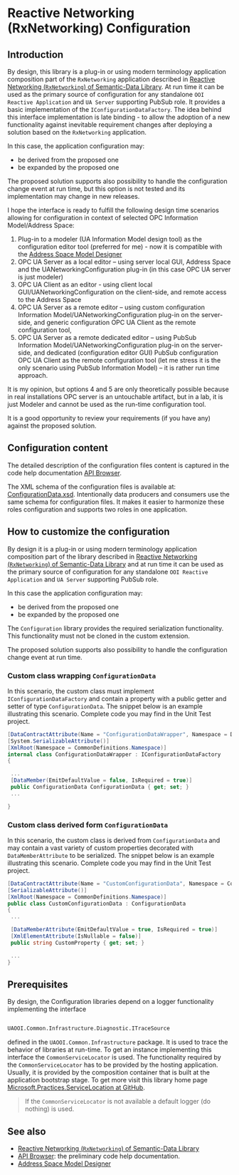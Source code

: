 # Reactive Networking (RxNetworking) Configuration

## Introduction

By design, this library is a plug-in or using modern terminology application composition part of the `RxNetworking` application described in [Reactive Networking (`RxNetworking`) of Semantic-Data Library][RxNetworkingLib]. At run time it can be used as the primary source of configuration for any standalone `OOI Reactive Application` and `UA Server` supporting PubSub role. It provides a basic implementation of the `IConfigurationDataFactory`. The idea behind this interface implementation is late binding - to allow the adoption of a new functionality against inevitable requirement changes after deploying a solution based on the `RxNetworking` application.

In this case, the application configuration may:

* be derived from the proposed one
* be expanded by the proposed one

The proposed solution supports also possibility to handle the configuration change event at run time, but this option is not tested and its implementation may change in new releases.

I hope the interface is ready to fulfill the following design time scenarios allowing for configuration in context of selected OPC Information Model/Address Space:

1. Plug-in to a modeler (UA Information Model design tool) as the configuration editor tool (preferred for me) - now it is compatible with the [Address Space Model Designer][ASMD]
2. OPC UA Server as a local editor – using server local GUI, Address Space and the UANetworkingConfiguration plug-in (in this case OPC UA server is just modeler)
3. OPC UA Client as an editor - using client local GUI/UANetworkingConfiguration on the client-side, and remote access to the Address Space
4. OPC UA Server as a remote editor – using custom configuration Information Model/UANetworkingConfiguration plug-in on the server-side, and generic configuration OPC UA Client as the remote configuration tool,
5. OPC UA Server as a remote dedicated editor – using PubSub Information Model/UANetworkingConfiguration plug-in on the server-side, and dedicated (configuration editor GUI) PubSub configuration OPC UA Client as the remote configuration tool (let me stress it is the only scenario using PubSub Information Model) – it is rather run time approach.

It is my opinion, but options 4 and 5 are only theoretically possible because in real installations OPC server is an untouchable artifact, but in a lab, it is just Modeler and cannot be used as the run-time configuration tool.

It is a good opportunity to review your requirements (if you have any) against the proposed solution.

## Configuration content

The detailed description of the configuration files content is captured in the code help documentation [API Browser][API Browser].

The XML schema of the configuration files is available at: [ConfigurationData.xsd](./Serialization/ConfigurationData.xsd). Intentionally data producers and consumers use the same schema for configuration files. It makes it easier to harmonize these roles configuration and supports two roles in one application.

## How to customize the configuration

By design it is a plug-in or using modern terminology application composition part of the library described in [Reactive Networking (`RxNetworking`) of Semantic-Data Library][RxNetworkingLib] and at run time it can be used as the primary source of configuration for any standalone `OOI Reactive Application` and `UA Server` supporting PubSub role.

In this case the application configuration may:

* be derived from the proposed one
* be expanded by the proposed one

The `Configuration` library provides the required serialization functionality. This functionality must not be cloned in the custom extension.

The proposed solution supports also possibility to handle the configuration change event at run time.

### Custom class wrapping `ConfigurationData`

In this scenario, the custom class must implement `IConfigurationDataFactory` and contain a property with a public getter and setter of type `ConfigurationData`. The snippet below is an example illustrating this scenario. Complete code you may find in the Unit Test project.

```C#
[DataContractAttribute(Name = "ConfigurationDataWrapper", Namespace = Definitions.m_Namespace)]
[System.SerializableAttribute()]
[XmlRoot(Namespace = CommonDefinitions.Namespace)]
internal class ConfigurationDataWrapper : IConfigurationDataFactory
{

 ...
 [DataMember(EmitDefaultValue = false, IsRequired = true)]
 public ConfigurationData ConfigurationData { get; set; }
 ...

}
```

### Custom class derived form `ConfigurationData`

In this scenario, the custom class is derived from `ConfigurationData` and may contain a vast variety of custom properties decorated with `DataMemberAttribute` to be serialized. The snippet below is an example illustrating this scenario. Complete code you may find in the Unit Test project.

```C#
[DataContractAttribute(Name = "CustomConfigurationData", Namespace = CommonDefinitions.Namespace)]
[SerializableAttribute()]
[XmlRoot(Namespace = CommonDefinitions.Namespace)]
public class CustomConfigurationData : ConfigurationData
{
 ...

 [DataMemberAttribute(EmitDefaultValue = true, IsRequired = true)]
 [XmlElementAttribute(IsNullable = false)]
 public string CustomProperty { get; set; }

 ...
}
```

## Prerequisites

By design, the Configuration libraries depend on a logger functionality implementing the interface

```txt

UAOOI.Common.Infrastructure.Diagnostic.ITraceSource

```

defined in the `UAOOI.Common.Infrastructure` package. It is used to trace the behavior of libraries at run-time. To get an instance implementing this interface the `CommonServiceLocator` is used. The functionality required by the `CommonServiceLocator` has to be provided by the hosting application. Usually, it is provided by the composition container that is built at the application bootstrap stage. To get more visit this library home page [Microsoft.Practices.ServiceLocation at GitHub](https://github.com/unitycontainer/commonservicelocator).

> If the `CommonServiceLocator` is not available a default logger (do nothing) is used.

## See also

* [Reactive Networking (`RxNetworking`) of Semantic-Data Library][RxNetworkingLib]
* [API Browser][API Browser]: the preliminary code help documentation.
* [Address Space Model Designer][ASMD]

[RxNetworkingLib]:../../Networking/SemanticData/README.MD
[API Browser]:http://www.commsvr.com/download/OPC-UA-OOI/index.html
[ASMD]:https://github.com/mpostol/ASMD
